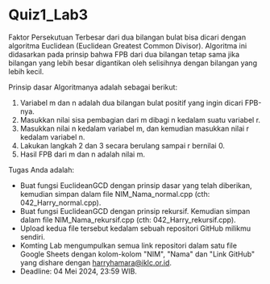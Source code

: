 # Quiz1_Lab3

Faktor Persekutuan Terbesar dari dua bilangan bulat bisa dicari dengan algoritma Euclidean (Euclidean Greatest Common Divisor). Algoritma ini didasarkan pada prinsip bahwa FPB dari dua bilangan tetap sama jika bilangan yang lebih besar digantikan oleh selisihnya dengan bilangan yang lebih kecil.

Prinsip dasar Algoritmanya adalah sebagai berikut:
1. Variabel m dan n adalah dua bilangan bulat positif yang ingin dicari FPB-nya.
2. Masukkan nilai sisa pembagian dari m dibagi n kedalam suatu variabel r.
3. Masukkan nilai n kedalam variabel m, dan kemudian masukkan nilai r kedalam variabel n.
4. Lakukan langkah 2 dan 3 secara berulang sampai r bernilai 0.
5. Hasil FPB dari m dan n adalah nilai m.


Tugas Anda adalah:
- Buat fungsi EuclideanGCD dengan prinsip dasar yang telah diberikan, kemudian simpan dalam file NIM_Nama_normal.cpp (cth: 042_Harry_normal.cpp).
- Buat fungsi EuclideanGCD dengan prinsip rekursif. Kemudian simpan dalam file NIM_Nama_rekursif.cpp (cth: 042_Harry_rekursif.cpp).
- Upload kedua file tersebut kedalam sebuah repositori GitHub milikmu sendiri.
- Komting Lab mengumpulkan semua link repositori dalam satu file Google Sheets dengan kolom-kolom "NIM", "Nama" dan "Link GitHub" yang dishare dengan harryhamara@iklc.or.id.
- Deadline: 04 Mei 2024, 23:59 WIB.
